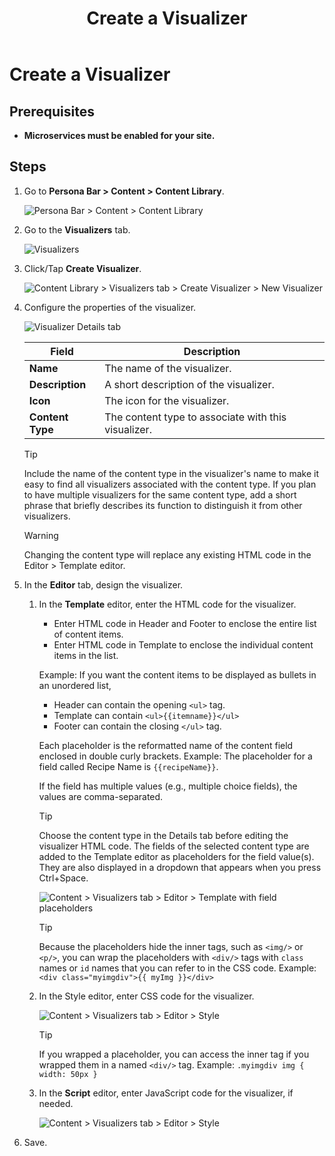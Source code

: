 ﻿---
uid: create-visualizer
locale: en
title: Create a Visualizer
dnneditions: Evoq Engage
dnnversion: 09.02.00
related-topics: edit-visualizer,delete-visualizer,import-visualizer,export-visualizer
---

# Create a Visualizer

## Prerequisites

*   **Microservices must be enabled for your site.**

## Steps

1.  Go to **Persona Bar \> Content \> Content Library**.
    
    ![Persona Bar > Content > Content Library](/images/scr-pbar-host-Content-E91.png)
    
2.  Go to the **Visualizers** tab.
    
    ![Visualizers](/images/scr-pbtabs-all-Content-ContentLibrary-Visualizers-E91.png)
    
3.  Click/Tap **Create Visualizer**.
    
      
    
    ![Content Library > Visualizers tab > Create Visualizer > New Visualizer](/images/scr-Visualizers-CreateBtn-New-E91.png)
    
      
    
4.  Configure the properties of the visualizer.
    
      
    
    ![Visualizer Details tab](/images/scr-Visualizers-Details-E91.png)
    
      
    
    |**Field**|**Description**|
    |---|---|
    |**Name**|The name of the visualizer.|
    |**Description**|A short description of the visualizer.|
    |**Icon**|The icon for the visualizer.|
    |**Content Type**|The content type to associate with this visualizer.|

    > [!TIP]
    > Include the name of the content type in the visualizer's name to make it easy to find all visualizers associated with the content type. If you plan to have multiple visualizers for the same content type, add a short phrase that briefly describes its function to distinguish it from other visualizers.
    
    > [!WARNING]
    > Changing the content type will replace any existing HTML code in the Editor \> Template editor.
    
5.  In the **Editor** tab, design the visualizer.
    1.  In the **Template** editor, enter the HTML code for the visualizer.
        
        *   Enter HTML code in Header and Footer to enclose the entire list of content items.
        *   Enter HTML code in Template to enclose the individual content items in the list.
        
        Example: If you want the content items to be displayed as bullets in an unordered list,
        
        *   Header can contain the opening `<ul>` tag.
        *   Template can contain `<ul>{{itemname}}</ul>`
        *   Footer can contain the closing `</ul>` tag.
        
        Each placeholder is the reformatted name of the content field enclosed in double curly brackets. Example: The placeholder for a field called Recipe Name is `{{recipeName}}`.
        
        If the field has multiple values (e.g., multiple choice fields), the values are comma-separated.
        
        > [!TIP]
        > Choose the content type in the Details tab before editing the visualizer HTML code. The fields of the selected content type are added to the Template editor as placeholders for the field value(s). They are also displayed in a dropdown that appears when you press Ctrl+Space.
        
          
        
        ![Content > Visualizers tab > Editor > Template with field placeholders](/images/scr-Visualizers-Editor-Template-E91.gif)
        
          
        
        > [!TIP] 
        > Because the placeholders hide the inner tags, such as `<img/>` or `<p/>`, you can wrap the placeholders with `<div/>` tags with `class` names or `id` names that you can refer to in the CSS code. Example: `<div class="myimgdiv">{{ myImg }}</div>`
        
    2.  In the Style editor, enter CSS code for the visualizer.
        
          
        
        ![Content > Visualizers tab > Editor > Style](/images/scr-Visualizers-Editor-Style-E91.png)
        
          
        > [!TIP]
        > If you wrapped a placeholder, you can access the inner tag if you wrapped them in a named `<div/>` tag. Example: `.myimgdiv img { width: 50px }`
        
    3.  In the **Script** editor, enter JavaScript code for the visualizer, if needed.
        
          
        
        ![Content > Visualizers tab > Editor > Style](/images/scr-Visualizers-Editor-Script-E91.png)
        
          
        
6.  Save.
